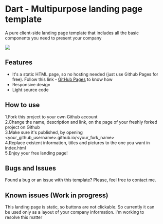 # Dart - Multipurpose landing page template
A pure client-side landing page template that includes all the basic components you need to present your company 

![](https://github.com/Katyaaanikitina/dart/blob/c14f24f1608d03a9d41fcb511aa7de04ac94d22b/Dart1.gif)
## Features
* It's a static HTML page, so no hosting needed (just use Github Pages for free). Follow this link - [GitHub Pages](https://pages.github.com/) to know how 
* Responsive design
* Light source code

## How to use
1.Fork this project to your own Github account <br />
2.Change the name, description and link, on the page of your freshly forked project on Github <br />
3.Make sure it's published, by opening <your_github_username>.github.io/<your_fork_name> <br />
4.Replace existent information, titles and pictures to the one you want in index.html <br />
5.Enjoy your free landing page!

## Bugs and Issues
Found a bug or an issue with this template? Please, feel free to contact me.

## Known issues (Work in progress)
This landing page is static, so buttons are not clickable. So currently it can be used only as a layout of your company information. I'm working to resolve this matter 

